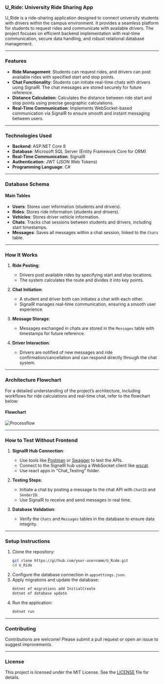 ### **U_Ride: University Ride Sharing App**  

U_Ride is a ride-sharing application designed to connect university students with drivers within the campus environment. It provides a seamless platform for students to request rides and communicate with available drivers. The project focuses on efficient backend implementation with real-time communication, secure data handling, and robust relational database management.  

---

### **Features**
- **Ride Management**: Students can request rides, and drivers can post available rides with specified start and stop points.  
- **Chat Functionality**: Students can initiate real-time chats with drivers using SignalR. The chat messages are stored securely for future reference.  
- **Distance Calculation**: Calculates the distance between ride start and stop points using precise geographic calculations.  
- **Real-Time Communication**: Implements WebSocket-based communication via SignalR to ensure smooth and instant messaging between users.  

---

### **Technologies Used**
- **Backend**: ASP.NET Core 8  
- **Database**: Microsoft SQL Server (Entity Framework Core for ORM)  
- **Real-Time Communication**: SignalR  
- **Authentication**: JWT (JSON Web Tokens)  
- **Programming Language**: C#  

---

### **Database Schema**
#### **Main Tables**
- **Users**: Stores user information (students and drivers).
- **Rides**: Stores ride information (students and drivers).
- **Vehicles**: Stores driver vehicle information.
- **Chats**: Tracks chat sessions between students and drivers, including start timestamps.  
- **Messages**: Saves all messages within a chat session, linked to the `Chats` table.  

---

### **How It Works**
1. **Ride Posting**:
   - Drivers post available rides by specifying start and stop locations.  
   - The system calculates the route and divides it into key points.  

2. **Chat Initiation**:
   - A student and driver both can initiates a chat with each other.  
   - SignalR manages real-time communication, ensuring a smooth user experience.  

3. **Message Storage**:
   - Messages exchanged in chats are stored in the `Messages` table with timestamps for future reference.  

4. **Driver Interaction**:
   - Drivers are notified of new messages and ride confirmation/cancellation and can respond directly through the chat system.

---

### **Architecture Flowchart**
For a detailed understanding of the project’s architecture, including workflows for ride calculations and real-time chat, refer to the flowchart below:

#### **Flowchart**
![Processflow](https://github.com/user-attachments/assets/f215f058-19ae-4be4-9747-830c2b9ffb89)

---

### **How to Test Without Frontend**
1. **SignalR Hub Connection**:
   - Use tools like [Postman](https://www.postman.com/) or [Swagger](https://swagger.io/) to test the APIs.  
   - Connect to the SignalR hub using a WebSocket client like [wscat](https://github.com/websockets/wscat).
   - Use react apps in "Chat_Testing" folder.

2. **Testing Steps**:
   - Initiate a chat by posting a message to the chat API with `ChatID` and `SenderID`.  
   - Use SignalR to receive and send messages in real time.  

3. **Database Validation**:
   - Verify the `Chats` and `Messages` tables in the database to ensure data integrity.

---

### **Setup Instructions**
1. Clone the repository:
   ```bash
   git clone https://github.com/your-username/U_Ride.git
   cd U_Ride
   ```
2. Configure the database connection in `appsettings.json`.
3. Apply migrations and update the database:
   ```bash
   dotnet ef migrations add InitialCreate
   dotnet ef database update
   ```
4. Run the application:
   ```bash
   dotnet run
   ```

---

### **Contributing**
Contributions are welcome! Please submit a pull request or open an issue to suggest improvements.  

---

### **License**
This project is licensed under the MIT License. See the [LICENSE](LICENSE) file for details.  
